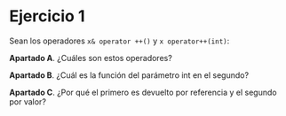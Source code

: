 # Ejercicio 1
Sean los operadores `x& operator ++()` y `x operator++(int)`:

__Apartado A__. ¿Cuáles son estos operadores?

__Apartado B__. ¿Cuál es la función del parámetro int en el segundo?

__Apartado C__. ¿Por qué el primero es devuelto por referencia y el segundo por valor?
